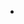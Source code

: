 -   <!--yml

-   category: 未分类

-   date: 2024-05-18 08:47:19

-   -->

# -   Quantifiable Edges: Facebook Me!

> 来源：[`quantifiableedges.blogspot.com/2012/08/facebook-me.html#0001-01-01`](http://quantifiableedges.blogspot.com/2012/08/facebook-me.html#0001-01-01)

-   所以这可能是在我本应该做这件事的 3 或 4 年之后

-   [Quantifiable Edges 终于加入了 Facebook](http://www.facebook.com/pages/Quantifiable-Edges/405000846226363)

-   ! 我设置了页面，使得所有的推文和博客都会出现在时间线上。

-   所以对于那些“点赞”Quantifiable Edges 并且希望推文和博客能出现在你的新闻源里的人，你可以轻松地做到这一点。

-   如果你更喜欢让 Quantifiable Edges 不出现在你的新闻源里，你仍然可以“点赞”这个页面，然后轻松地在 Facebook 里跳转去查看任何新的活动。

-   我对这一切 Facebook 的东西还比较陌生，但它对我来说似乎相当酷，并且是 Facebook 用户保持对 Quantifiable Edges 关注的不错选择。我怀疑我很快就需要举办某种“点赞我”的比赛。

-   是的，新的

-   [隔夜 Edges](http://overnightedges.com/)

-   website is also on Facebook.

-   你可以查看

-   [Quantifiable Edges 的 Facebook 页面在此](http://www.facebook.com/pages/Quantifiable-Edges/405000846226363)

-   .

-   The

-   [隔夜 Edges 的 Facebook 页面在此](http://www.facebook.com/pages/Overnight-Edges/188102001322577)

.

